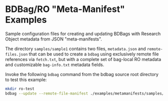 # BDBag/RO "Meta-Manifest" Examples
Sample configuration files for creating and updating BDBags with Research Object metadata from JSON "meta-manifests".

The directory `samples/sample1` contains two files, `metadata.json` and `remote-files.json` that can be used to create 
a `bdbag` using exclusively remote file references via `fetch.txt`, but with a complete set of bag-local RO metadata and customizable `bag-info.txt` metadata fields.

Invoke the following `bdbag` command from the bdbag source root directory to test this example:
```bash
mkdir ro-test
bdbag --update --remote-file-manifest ./examples/metamanifests/samples/sample1/remote-files.json --metadata-file ./examples/metamanifests/samples/sample1/metadata.json --ro-metadata-file ./examples/metamanifests/samples/sample1/ro_metadata.json ./ro-test
```